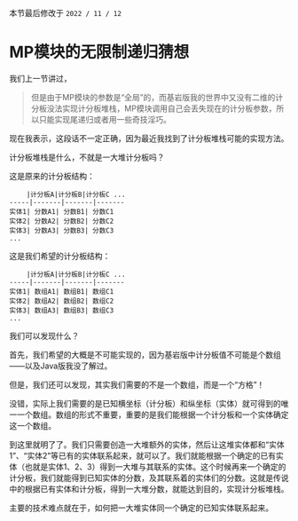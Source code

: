本节最后修改于 `2022 / 11 / 12`

# MP模块的无限制递归猜想

我们上一节讲过，

> 但是由于MP模块的参数是“全局”的，而基岩版我的世界中又没有二维的计分板没法实现计分板堆栈，MP模块调用自己会丢失现在的计分板参数，所以只能实现尾递归或者用一些奇技淫巧。

现在我表示，这段话不一定正确，因为最近我找到了计分板堆栈可能的实现方法。

计分板堆栈是什么，不就是一大堆计分板吗？

这是原来的计分板结构：

```
　 　|计分板A|计分板B|计分板C ...
-----|-------|-------|-------
实体1| 分数A1| 分数B1| 分数C1
实体2| 分数A2| 分数B2| 分数C2
实体3| 分数A3| 分数B3| 分数C3
...
```

这是我们希望的计分板结构：

```
　 　|计分板A|计分板B|计分板C ...
-----|-------|-------|-------
实体1| 数组A1| 数组B1| 数组C1
实体2| 数组A2| 数组B2| 数组C2
实体3| 数组A3| 数组B3| 数组C3
...
```

我们可以发现什么？

首先，我们希望的大概是不可能实现的，因为基岩版中计分板值不可能是个数组——以及Java版我没了解过。

但是，我们还可以发现，其实我们需要的不是一个数组，而是一个“方格”！

没错，实际上我们需要的是已知横坐标（计分板）和纵坐标（实体）就可得到的唯一一个数组。数组的形式不重要，重要的是我们能根据一个计分板和一个实体确定这一个数组。

到这里就明了了。我们只需要创造一大堆额外的实体，然后让这堆实体都和“实体1”、“实体2”等已有的实体联系起来，就可以了。我们就能根据一个确定的已有实体（也就是实体1、2、3）得到一大堆与其联系的实体。这个时候再来一个确定的计分板，我们就能得到已知实体的分数，及其联系着的实体们的分数。这就是传说中的根据已有实体和计分板，得到一大堆分数，就能达到目的，实现计分板堆栈。

主要的技术难点就在于，如何把一大堆实体同一个确定的已知实体联系起来。